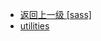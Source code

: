 - [返回上一级 [sass]](page/web前端/视频相关/plyr/plyr-3.7.8/demo/src/sass/)
- [utilities](page/web前端/视频相关/plyr/plyr-3.7.8/demo/src/sass/utilities/)
